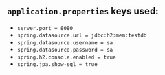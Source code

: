 ## `application.properties` keys used:

- `server.port = 8080`
- `spring.datasource.url = jdbc:h2:mem:testdb`
- `spring.datasource.username = sa`
- `spring.datasource.password = sa`
- `spring.h2.console.enabled = true`
- `spring.jpa.show-sql = true`
